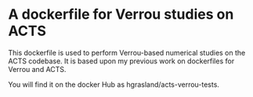 # A dockerfile for Verrou studies on ACTS

This dockerfile is used to perform Verrou-based numerical studies on the ACTS
codebase. It is based upon my previous work on dockerfiles for Verrou and ACTS.

You will find it on the docker Hub as hgrasland/acts-verrou-tests.